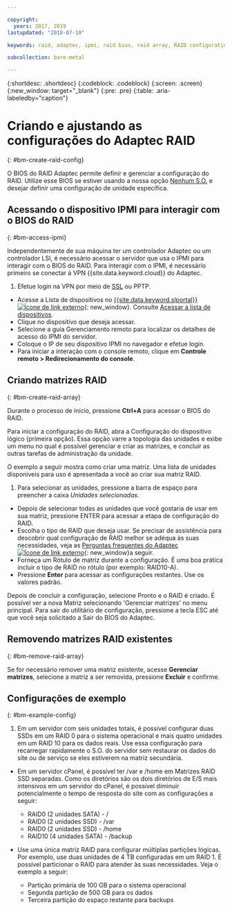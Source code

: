```yaml
---

copyright:
  years: 2017, 2019
lastupdated: "2018-07-10"

keywords: raid, adaptec, ipmi, raid bios, raid array, RAID configuration

subcollection: bare-metal

---
```


{:shortdesc: .shortdesc}
{:codeblock: .codeblock}
{:screen: .screen}
{:new_window: target="_blank"}
{:pre: .pre}
{:table: .aria-labeledby="caption"}

# Criando e ajustando as configurações do Adaptec RAID
{: #bm-create-raid-config}

O BIOS do RAID Adaptec permite definir e gerenciar a configuração do RAID. Utilize esse BIOS se estiver usando a nossa opção
[Nenhum S.O.](/docs/bare-metal?topic=bare-metal-the-no-os-option) e desejar definir uma configuração de unidade específica.

## Acessando o dispositivo IPMI para interagir com o BIOS do RAID
{: #bm-access-ipmi}

Independentemente de sua máquina ter um controlador Adaptec ou um controlador LSI, é necessário acessar o servidor que usa o IPMI para interagir com o BIOS do RAID. Para interagir com o IPMI, é necessário primeiro se conectar à VPN {{site.data.keyword.cloud}} do Adaptec.
1. Efetue login na VPN por meio de [SSL](/docs/infrastructure/iaas-vpn?topic=VPN-setup-ssl-vpn-connections#setup-ssl-vpn-connections) ou PPTP.
* Acesse a Lista de dispositivos no [{{site.data.keyword.slportal}} ![Ícone de link externo](../icons/launch-glyph.svg "Ícone de link externo")](https://cloud.ibm.com/){: new_window}. Consulte [Acessar a lista de dispositivos](/docs/infrastructure/vsi?topic=virtual-servers-managing-virtual-servers).
* Clique no dispositivo que deseja acessar.
* Selecione a guia Gerenciamento remoto para localizar os detalhes de acesso do IPMI do servidor.
* Coloque o IP de seu dispositivo IPMI no navegador e efetue login.
* Para iniciar a interação com o console remoto, clique em **Controle remoto > Redirecionamento do console**.

## Criando matrizes RAID
{: #bm-create-raid-array}

Durante o processo de início, pressione **Ctrl+A** para acessar o BIOS do RAID.

Para iniciar a configuração do RAID, abra a Configuração do dispositivo lógico (primeira opção). Essa opção varre a topologia das unidades e exibe um menu no qual é possível gerenciar e criar as matrizes, e concluir as outras tarefas de administração da unidade.

O exemplo a seguir mostra como criar uma matriz. Uma lista de unidades disponíveis para uso é apresentada a você ao criar sua matriz RAID.

1. Para selecionar as unidades, pressione a barra de espaço para preencher a caixa *Unidades selecionadas*.
* Depois de selecionar todas as unidades que você gostaria de usar em sua matriz, pressione ENTER para acessar a etapa de configuração do RAID.
* Escolha o tipo de RAID que deseja usar. Se precisar de assistência para descobrir qual configuração de RAID melhor se adéqua às suas necessidades, veja as [Perguntas frequentes do Adaptec ![Ícone de link externo](../icons/launch-glyph.svg "Ícone de link externo")](http://www.adaptec.com/en-us/_common/compatibility/_education/raid_level_compar_wp.htm){: new_window}a seguir.
* Forneça um Rótulo de matriz durante a configuração. É uma boa prática incluir o tipo de RAID no rótulo (por exemplo: RAID10-A).
* Pressione **Enter** para acessar as configurações restantes. Use os valores padrão.

Depois de concluir a configuração, selecione Pronto e o RAID é criado. É possível ver a nova Matriz selecionando 'Gerenciar matrizes' no menu principal. Para sair do utilitário de configuração, pressione a tecla ESC até que você seja solicitado a Sair do BIOS do Adaptec.

## Removendo matrizes RAID existentes
{: #bm-remove-raid-array}

Se for necessário remover uma matriz existente, acesse **Gerenciar matrizes**, selecione a matriz a ser removida, pressione **Excluir** e confirme.

## Configurações de exemplo
{: #bm-example-config}

1. Em um servidor com seis unidades totais, é possível configurar duas SSDs em um RAID 0 para o sistema operacional e mais quatro unidades em um RAID 10 para os dados reais. Use essa configuração para recarregar rapidamente o S.O. do servidor sem restaurar os dados do site ou de serviço se eles estiverem na matriz secundária.

* Em um servidor cPanel, é possível ter /var e /home em Matrizes RAID SSD separadas. Como os diretórios são os dois diretórios de E/S mais intensivos em um servidor do cPanel, é possível diminuir potencialmente o tempo de resposta do site com as configurações a seguir:
  * RAID0 (2 unidades SATA) - /
  * RAID0 (2 unidades SSD) - /var
  * RAID0 (2 unidades SSD) - /home
  * RAID10 (4 unidades SATA) - /backup

* Use uma única matriz RAID para configurar múltiplas partições lógicas. Por exemplo, use duas unidades de 4 TB configuradas em um RAID 1. É possível particionar o RAID para atender às suas necessidades. Veja o exemplo a seguir:
  * Partição primária de 100 GB para o sistema operacional
  * Segunda partição de 500 GB para os dados
  * Terceira partição do espaço restante para backups
